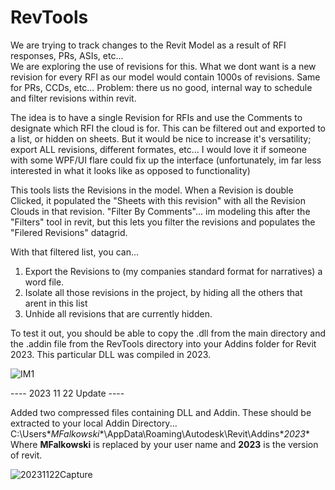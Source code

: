 # RevTools

We are trying to track changes to the Revit Model as a result of RFI responses, PRs, ASIs, etc...  
We are exploring the use of revisions for this.  What we dont want is a new revision for every RFI as our model would contain 1000s of revisions.  Same for PRs, CCDs, etc...
Problem: there us no good, internal way to schedule and filter revisions within revit.

The idea is to have a single Revision for RFIs and use the Comments to designate which RFI the cloud is for.  This can be filtered out and exported to a list, or hidden on sheets.  But it would be nice to increase it's versatility; export ALL revisions, different formates, etc...  I would love it if someone with some WPF/UI flare could fix up the interface (unfortunately, im far less interested in what it looks like as opposed to functionality)

This tools lists the Revisions in the model. 
When a Revision is double Clicked, it populated the "Sheets with this revision" with all the Revision Clouds in that revision.
"Filter By Comments"... im modeling this after the "Filters" tool in revit, but this lets you filter the revisions and populates the "Filered Revisions" datagrid.

With that filtered list, you can...
1. Export the Revisions to (my companies standard format for narratives) a word file.
2. Isolate all those revisions in the project, by hiding all the others that arent in this list
3. Unhide all revisions that are currently hidden.

To test it out, you should be able to copy the .dll from the main directory and the .addin file from the RevTools directory into your Addins folder for Revit 2023.  This particular DLL was compiled in 2023.

![IM1](https://github.com/mskin/RevTools/assets/10675562/96867478-fc06-46f3-8825-bbd7b20bc25a)

---- 2023 11 22 Update ----

Added two compressed files containing DLL and Addin.  These should be extracted to your local Addin Directory...
C:\Users\**MFalkowski**\AppData\Roaming\Autodesk\Revit\Addins\**2023**
Where **MFalkowski** is replaced by your user name and **2023** is the version of revit.

![20231122Capture](https://github.com/mskin/RevTools/assets/10675562/1f6cdde1-5a7e-461a-b3f9-534196ea6553)
